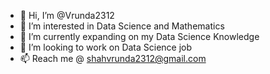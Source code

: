 - 👋 Hi, I’m @Vrunda2312
- 👀 I’m interested in Data Science and Mathematics 
- 🌱 I’m currently expanding on my Data Science Knowledge
- 💞️ I’m looking to work on Data Science job
- 📫 Reach me @ shahvrunda2312@gmail.com

<!---
Vrunda2312/Vrunda2312 is a ✨ special ✨ repository because its `README.md` (this file) appears on your GitHub profile.
You can click the Preview link to take a look at your changes.
--->
